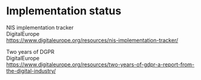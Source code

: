 # Implementation status

NIS implementation tracker\
DigitalEurope\
https://www.digitaleurope.org/resources/nis-implementation-tracker/

Two years of DGPR\
DigitalEurope\
https://www.digitaleurope.org/resources/two-years-of-gdpr-a-report-from-the-digital-industry/

